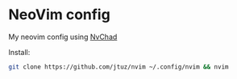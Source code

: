 # NeoVim config

My neovim config using [NvChad](https://github.com/NvChad/NvChad)

Install:

```bash
git clone https://github.com/jtuz/nvim ~/.config/nvim && nvim
```
